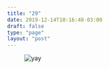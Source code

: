 ```yaml
---
title: "29"
date: 2019-12-14T10:16:48-03:00
draft: false
type: "page"
layout: "post"
---
```


<figure class="align-center">
    <img src="https://i.imgur.com/L4dbvuu.gif" alt="yay">
</figure>